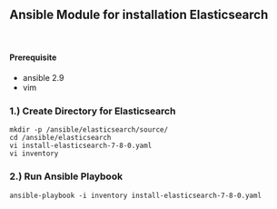 ## Ansible Module for installation Elasticsearch
​ 
#### Prerequisite

- ansible 2.9 
- vim

### 1.) Create Directory for Elasticsearch 
```shell 
mkdir -p /ansible/elasticsearch/source/
cd /ansible/elasticsearch
vi install-elasticsearch-7-8-0.yaml
vi inventory
```
### 2.) Run Ansible Playbook  
```shell 
ansible-playbook -i inventory install-elasticsearch-7-8-0.yaml
